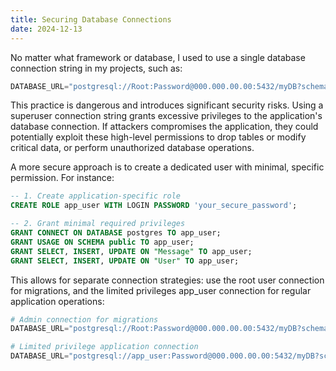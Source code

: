 ```yaml
---
title: Securing Database Connections
date: 2024-12-13
---
```

No matter what framework or database, I used to use a single database connection string in my projects, such as:
```python
DATABASE_URL="postgresql://Root:Password@000.000.00.00:5432/myDB?schema=public"
```
This practice is dangerous and introduces significant security risks. Using a superuser connection string grants excessive privileges to the application's database connection. If attackers compromises the application, they could potentially exploit these high-level permissions to drop tables or modify critical data, or perform unauthorized database operations.

A more secure approach is to create a dedicated user with minimal, specific permission. For instance:
```sql
-- 1. Create application-specific role
CREATE ROLE app_user WITH LOGIN PASSWORD 'your_secure_password';

-- 2. Grant minimal required privileges
GRANT CONNECT ON DATABASE postgres TO app_user;
GRANT USAGE ON SCHEMA public TO app_user;
GRANT SELECT, INSERT, UPDATE ON "Message" TO app_user;
GRANT SELECT, INSERT, UPDATE ON "User" TO app_user;
```
This allows for separate connection strategies: use the root user connection  for migrations, and the limited privileges app_user connection for regular application operations:
```python
# Admin connection for migrations
DATABASE_URL="postgresql://Root:Password@000.000.00.00:5432/myDB?schema=public"

# Limited privilege application connection
DATABASE_URL="postgresql://app_user:Password@000.000.00.00:5432/myDB?schema=public"
```
